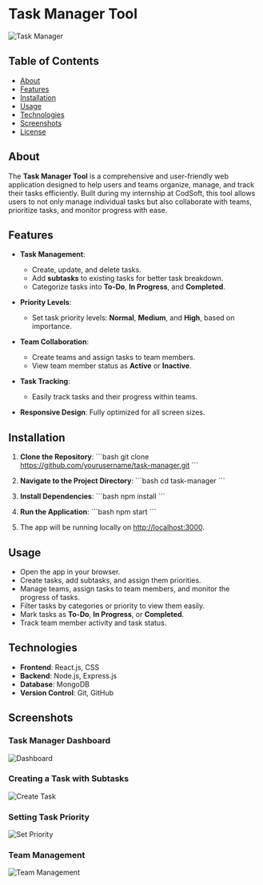 
# Task Manager Tool

![Task Manager](#) <!-- Add a primary screenshot here -->

## Table of Contents
- [About](#about)
- [Features](#features)
- [Installation](#installation)
- [Usage](#usage)
- [Technologies](#technologies)
- [Screenshots](#screenshots)
- [License](#license)

## About
The **Task Manager Tool** is a comprehensive and user-friendly web application designed to help users and teams organize, manage, and track their tasks efficiently. Built during my internship at CodSoft, this tool allows users to not only manage individual tasks but also collaborate with teams, prioritize tasks, and monitor progress with ease.

## Features
- **Task Management**:
  - Create, update, and delete tasks.
  - Add **subtasks** to existing tasks for better task breakdown.
  - Categorize tasks into **To-Do**, **In Progress**, and **Completed**.

- **Priority Levels**:
  - Set task priority levels: **Normal**, **Medium**, and **High**, based on importance.

- **Team Collaboration**:
  - Create teams and assign tasks to team members.
  - View team member status as **Active** or **Inactive**.

- **Task Tracking**:
  - Easily track tasks and their progress within teams.

- **Responsive Design**: Fully optimized for all screen sizes.

## Installation

1. **Clone the Repository**:
   \`\`\`bash
   git clone https://github.com/yourusername/task-manager.git
   \`\`\`

2. **Navigate to the Project Directory**:
   \`\`\`bash
   cd task-manager
   \`\`\`

3. **Install Dependencies**:
   \`\`\`bash
   npm install
   \`\`\`

4. **Run the Application**:
   \`\`\`bash
   npm start
   \`\`\`

5. The app will be running locally on [http://localhost:3000](http://localhost:3000).

## Usage
- Open the app in your browser.
- Create tasks, add subtasks, and assign them priorities.
- Manage teams, assign tasks to team members, and monitor the progress of tasks.
- Filter tasks by categories or priority to view them easily.
- Mark tasks as **To-Do**, **In Progress**, or **Completed**.
- Track team member activity and task status.

## Technologies
- **Frontend**: React.js, CSS
- **Backend**: Node.js, Express.js
- **Database**: MongoDB
- **Version Control**: Git, GitHub

## Screenshots

### Task Manager Dashboard
![Dashboard](#) <!-- Add the screenshot of the dashboard here -->

### Creating a Task with Subtasks
![Create Task](#) <!-- Add a screenshot of creating a task with subtasks -->

### Setting Task Priority
![Set Priority](#) <!-- Add a screenshot of setting task priority -->

### Team Management
![Team Management](#) <!-- Add a screenshot of team management -->

